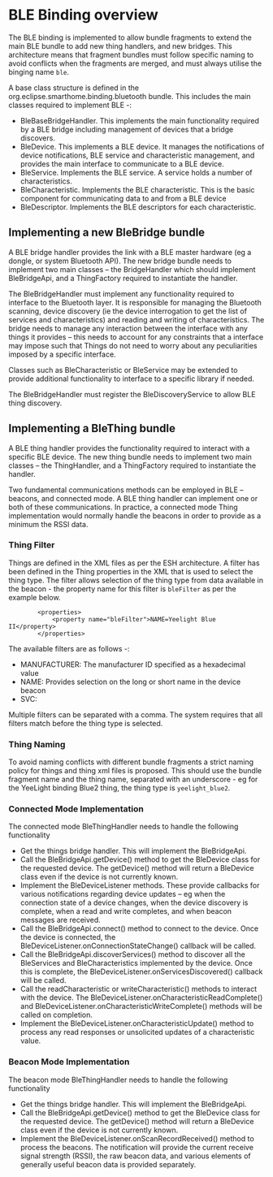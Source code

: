 # BLE Binding overview
 
The BLE binding is implemented to allow bundle fragments to extend the main BLE bundle to add new thing handlers, and new bridges. This architecture means that fragment bundles must follow specific naming to avoid conflicts when the fragments are merged, and must always utilise the binging name ```ble```.

A base class structure is defined in the org.eclipse.smarthome.binding.bluetooth bundle. This includes the main classes required to implement BLE -:
 
* BleBaseBridgeHandler. This implements the main functionality required by a BLE bridge including management of devices that a bridge discovers.
* BleDevice. This implements a BLE device. It manages the notifications of device notifications, BLE service and characteristic management, and provides the main interface to communicate to a BLE device.
* BleService. Implements the BLE service. A service holds a number of characteristics.
* BleCharacteristic. Implements the BLE characteristic. This is the basic component for communicating data to and from a BLE device
* BleDescriptor. Implements the BLE descriptors for each characteristic.
 
## Implementing a new BleBridge bundle
 
A BLE bridge handler provides the link with a BLE master hardware (eg a dongle, or system Bluetooth API). The new bridge bundle needs to implement two main classes – the BridgeHandler which should implement BleBridgeApi, and a ThingFactory required to instantiate the handler.
 
The BleBridgeHandler must implement any functionality required to interface to the Bluetooth layer. It is responsible for managing the Bluetooth scanning, device discovery (ie the device interrogation to get the list of services and characteristics) and reading and writing of characteristics. The bridge needs to manage any interaction between the interface with any things it provides – this needs to account for any constraints that a interface may impose such that Things do not need to worry about any peculiarities imposed by a specific interface.

Classes such as BleCharacteristic or BleService may be extended to provide additional functionality to interface to a specific library if needed.

The BleBridgeHandler must register the BleDiscoveryService to allow BLE thing discovery.
 
## Implementing a BleThing bundle
 
A BLE thing handler provides the functionality required to interact with a specific BLE device. The new thing bundle needs to implement two main classes – the ThingHandler, and a ThingFactory required to instantiate the handler.
 
Two fundamental communications methods can be employed in BLE – beacons, and connected mode. A BLE thing handler can implement one or both of these communications. In practice, a connected mode Thing implementation would normally handle the beacons in order to provide as a minimum the RSSI data.

### Thing Filter

Things are defined in the XML files as per the ESH architecture. A filter has been defined in the Thing properties in the XML that is used to select the thing type. The filter allows selection of the thing type from data available in the beacon - the property name for this filter is ```bleFilter``` as per the example below.
 

```
        <properties>
            <property name="bleFilter">NAME=Yeelight Blue II</property>
        </properties>
```

The available filters are as follows -:

* MANUFACTURER: The manufacturer ID specified as a hexadecimal value
* NAME: Provides selection on the long or short name in the device beacon
* SVC:

Multiple filters can be separated with a comma. The system requires that all filters match before the thing type is selected.

### Thing Naming

To avoid naming conflicts with different bundle fragments a strict naming policy for things and thing xml files is proposed. This should use the bundle fragment name and the thing name, separated with an underscore - eg for the YeeLight binding Blue2 thing, the thing type is ```yeelight_blue2```.

 
### Connected Mode Implementation
 
The connected mode BleThingHandler needs to handle the following functionality
* Get the things bridge handler. This will implement the BleBridgeApi.
* Call the BleBridgeApi.getDevice() method to get the BleDevice class for the requested device. The getDevice() method will return a BleDevice class even if the device is not currently known.
* Implement the BleDeviceListener methods. These provide callbacks for various notifications regarding device updates – eg when the connection state of a device changes, when the device discovery is complete, when a read and write completes, and when beacon messages are received.
* Call the BleBridgeApi.connect() method to connect to the device. Once the device is connected, the BleDeviceListener.onConnectionStateChange() callback will be called.
* Call the BleBridgeApi.discoverServices() method to discover all the BleServices and BleCharacteristics implemented by the device. Once this is complete, the BleDeviceListener.onServicesDiscovered() callback will be called.
* Call the readCharacteristic or writeCharacteristic() methods to interact with the device. The BleDeviceListener.onCharacteristicReadComplete() and BleDeviceListener.onCharacteristicWriteComplete() methods will be called on completion.
* Implement the BleDeviceListener.onCharacteristicUpdate() method to process any read responses or unsolicited updates of a characteristic value.
 
### Beacon Mode Implementation
 
The beacon mode BleThingHandler needs to handle the following functionality

* Get the things bridge handler. This will implement the BleBridgeApi.
* Call the BleBridgeApi.getDevice() method to get the BleDevice class for the requested device. The getDevice() method will return a BleDevice class even if the device is not currently known.
* Implement the BleDeviceListener.onScanRecordReceived() method to process the beacons. The notification will provide the current receive signal strength (RSSI), the raw beacon data, and various elements of generally useful beacon data is provided separately.
